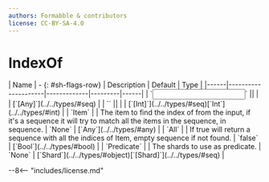```yaml
---
authors: Formabble & contributors
license: CC-BY-SA-4.0
---
```



# IndexOf

<div class="sh-parameters" markdown="1">
| Name | - {: #sh-flags-row} | Description | Default | Type |
|------|---------------------|-------------|---------|------|
| `<input>` || | | [`[Any]`](../../types/#seq) |
| `<output>` || | | [`[Int]`](../../types/#seq)[`Int`](../../types/#int) |
| `Item` |  | The item to find the index of from the input, if it's a sequence it will try to match all the items in the sequence, in sequence. | `None` | [`Any`](../../types/#any) |
| `All` |  | If true will return a sequence with all the indices of Item, empty sequence if not found. | `false` | [`Bool`](../../types/#bool) |
| `Predicate` |  | The shards to use as predicate. | `None` | [`Shard`](../../types/#object)[`[Shard]`](../../types/#seq) |

</div>



--8<-- "includes/license.md"

